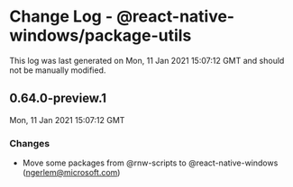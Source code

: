 # Change Log - @react-native-windows/package-utils

This log was last generated on Mon, 11 Jan 2021 15:07:12 GMT and should not be manually modified.

<!-- Start content -->

## 0.64.0-preview.1

Mon, 11 Jan 2021 15:07:12 GMT

### Changes

- Move some packages from @rnw-scripts to @react-native-windows (ngerlem@microsoft.com)
